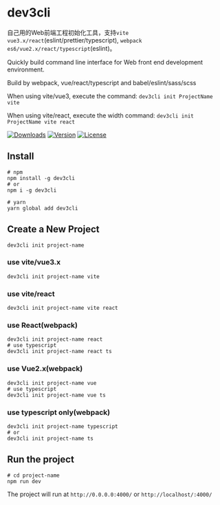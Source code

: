 # dev3cli

自己用的Web前端工程初始化工具，支持`vite vue3.x/react`(eslint/prettier/typescript), `webpack es6/vue2.x/react/typescript`(eslint)。

Quickly build command line interface for Web front end development environment.

Build by webpack, vue/react/typescript and babel/eslint/sass/scss

When using vite/vue3, execute the command: `dev3cli init ProjectName vite`

When using vite/react, execute the width command: `dev3cli init ProjectName vite react`

<p align="left">
  <a href="https://npmcharts.com/compare/dev3cli?minimal=true"><img src="https://img.shields.io/npm/dm/dev3cli.svg?sanitize=true" alt="Downloads"></a>
  <a href="https://www.npmjs.com/package/dev3cli"><img src="https://img.shields.io/npm/v/dev3cli.svg?sanitize=true" alt="Version"></a>
  <a href="https://www.npmjs.com/package/dev3cli"><img src="https://img.shields.io/npm/l/dev3cli.svg?sanitize=true" alt="License"></a>
</p>

## Install

```shell script
# npm
npm install -g dev3cli
# or
npm i -g dev3cli

# yarn
yarn global add dev3cli
```

## Create a New Project

```shell script
dev3cli init project-name
```

### use vite/vue3.x

```shell script
dev3cli init project-name vite
```

### use vite/react

```shell script
dev3cli init project-name vite react
```

### use React(webpack)

```shell script
dev3cli init project-name react
# use typescript
dev3cli init project-name react ts
```

### use Vue2.x(webpack)

```shell script
dev3cli init project-name vue
# use typescript
dev3cli init project-name vue ts
```

### use typescript only(webpack)

```shell script
dev3cli init project-name typescript
# or
dev3cli init project-name ts
```

## Run the project

```shell script
# cd project-name
npm run dev
```

The project will run at `http://0.0.0.0:4000/` or `http://localhost/:4000/`
